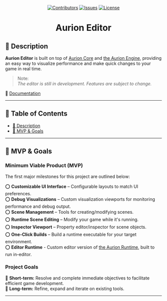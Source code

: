 <div align="center">

<a href="https://github.com/krytanik/aurion-core/graphs/contributors">![Contributors](https://img.shields.io/github/contributors/krytanik/aurion-core)</a>
<a href="https://github.com/krytanik/aurion-core/issues">![Issues](https://img.shields.io/github/issues/krytanik/aurion-core)</a>
<a href="">![License](https://img.shields.io/github/license/krytanik/aurion-core)</a>

<h1>Aurion Editor</h1>

</div>

## **📝 Description** 

**Aurion Editor** is built on top of [Aurion Core](https://github.com/KrytaniK/aurion-core) and [the Aurion Engine](https://github.com/KrytaniK/aurion-engine), providing an easy way to visualize performance and make quick changes to your game in real time.

> Note:  
> _The editor is still in development. Features are subject to change._

:page_with_curl: [Documentation]()

---

## **📜 Table of Contents**

- [📝 Description](#-description)
- [🎯 MVP & Goals](#-mvp--goals)
<!---
- [🚀 Getting Started](#-getting-started)
- [📦 Building & Installation](#-building--installation)
- [🛣️ Roadmap](#-roadmap)
- [🤝 Contributing](#-contributing)
- [📄 License](#-license)
--->

---

## **🎯 MVP & Goals**

### **Minimum Viable Product (MVP)**

The first major milestones for this project are outlined below:

:o: **Customizable UI Interface** – Configurable layouts to match UI preferences.  
:o: **Debug Visualizations** – Custom visualization viewports for monitoring performance and debug output.   
:o: **Scene Management** – Tools for creating/modifying scenes.  
:o: **Runtime Scene Editing** – Modify your game while it's running.  
:o: **Inspector Viewport** – Property editor/inspector for scene objects.  
:o: **One-Click Builds** – Build a runtime executable for your target environment.  
:o: **Editor Runtime** - Custom editor version of [the Aurion Runtime](https://github.com/KrytaniK/aurion-runtime), built to run in-editor.

### **Project Goals**

📌 **Short-term:** Resolve and complete immediate objectives to facilitate efficient game development.  
📌 **Long-term:** Refine, expand and iterate on existing tools.

---

<!---
## **🚀 Getting Started**

Pre-compiled binaries for each platform can be found [Here]()
--->

<!---
### **🔹 Prerequisites**

- **OS Support:** Windows, Mac , Linux
- **Dependencies:** List required dependencies.
- **Compiler:** Minimum compiler versions & requirements.
--->

<!---
### **🔹 Installation**

```sh
# Clone the repository
git clone https://github.com/your-org/repo-name.git
cd repo-name

# Build with Premake
premake5 vs2022  # (or gmake2 for Linux/macOS)

# Compile
make               # Linux/macOS
MSBuild solution.sln  # Windows

# Run the application (if applicable)
./bin/Debug/project-name
```
--->
